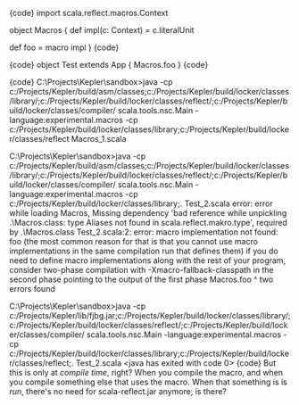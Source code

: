 {code}
import scala.reflect.macros.Context

object Macros {
  def impl(c: Context) = c.literalUnit

  def foo = macro impl
}
{code}

{code}
object Test extends App {
  Macros.foo
}
{code}

{code}
C:\Projects\Kepler\sandbox>java -cp c:/Projects/Kepler/build/asm/classes;c:/Projects/Kepler/build/locker/classes/library/;c:/Projects/Kepler/build/locker/classes/reflect/;c:/Projects/Kepler/build/locker/classes/compiler/ scala.tools.nsc.Main -language:experimental.macros -cp c:/Projects/Kepler/build/locker/classes/library;c:/Projects/Kepler/build/locker/classes/reflect Macros_1.scala


C:\Projects\Kepler\sandbox>java -cp c:/Projects/Kepler/build/asm/classes;c:/Projects/Kepler/build/locker/classes/library/;c:/Projects/Kepler/build/locker/classes/reflect/;c:/Projects/Kepler/build/locker/classes/compiler/ scala.tools.nsc.Main -language:experimental.macros -cp c:/Projects/Kepler/build/locker/classes/library;. Test_2.scala
error: error while loading Macros, Missing dependency 'bad reference while unpickling .\Macros.class: type Aliases not found in scala.reflect.makro.type', required by .\Macros.class
Test_2.scala:2: error: macro implementation not found: foo (the most common reason for that is that you cannot use macro implementations in the same compilation run that defines them)
if you do need to define macro implementations along with the rest of your program, consider two-phase compilation with -Xmacro-fallback-classpath in the second phase pointing to the output of the first phase
  Macros.foo
         ^
two errors found

C:\Projects\Kepler\sandbox>java -cp c:/Projects/Kepler/lib/fjbg.jar;c:/Projects/Kepler/build/locker/classes/library/;c:/Projects/Kepler/build/locker/classes/reflect/;c:/Projects/Kepler/build/locker/classes/compiler/ scala.tools.nsc.Main -language:experimental.macros -cp c:/Projects/Kepler/build/locker/classes/library;c:/Projects/Kepler/build/locker/classes/reflect;. Test_2.scala
<java has exited with code 0>
{code}
But this is only at *compile time*, right? When you compile the macro, and when you compile something else that uses the macro. When that something is is *run*, there's no need for scala-reflect.jar anymore, is there?
